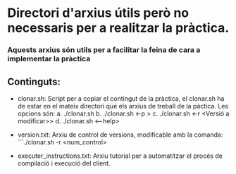 # Directori d'arxius útils però no necessaris per a realitzar la pràctica.

### Aquests arxius són utils per a facilitar la feina de cara a implementar la pràctica

## Continguts:

- clonar.sh: Script per a copiar el contingut de la pràctica, el clonar.sh ha de estar en el
    mateix directori que els arxius de treball de la pàctica. Les opcions són:
        a. ./clonar.sh
        b. ./clonar.sh <-p <Comentari del commit>>
        c. ./clonar.sh <-r <Versió a modificar>>
        d. ./clonar.sh <--help>

- version.txt: Arxiu de control de versions, modificable amb la comanda:
        ```./clonar.sh -r <num_control>
    
- executer_instructions.txt: Arxiu tutorial per a automatitzar el procés de compilació i execució del client.